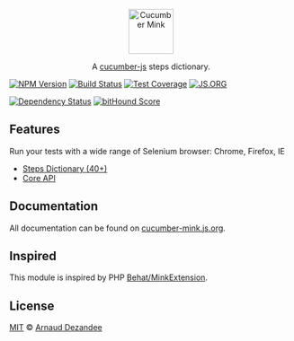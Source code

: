 <p align="center">
  <a href="http://cucumber-mink.js.org/">
    <img src="https://raw.githubusercontent.com/Adezandee/cucumber-mink/gh-pages/public/images/cucumber-mink.svg" height="80px" alt="Cucumber Mink" />
  </a>
</p>
<p align="center">A <a href="https://github.com/cucumber/cucumber-js">cucumber-js</a> steps dictionary.</p>

[![NPM Version][npm-image]][npm-url]
[![Build Status][travis-image]][travis-url]
[![Test Coverage][coveralls-image]][coveralls-url]
[![JS.ORG][js-org-image]][js-org-url]

[![Dependency Status][david-image]][david-url]
[![bitHound Score][bithound-image]][bithound-url]

## Features

Run your tests with a wide range of Selenium browser: Chrome, Firefox, IE

 - [Steps Dictionary (40+)](http://cucumber-mink.js.org/steps/)
 - [Core API](http://cucumber-mink.js.org/api/)

## Documentation

All documentation can be found on [cucumber-mink.js.org](http://cucumber-mink.js.org/).

## Inspired

This module is inspired by PHP [Behat/MinkExtension](https://github.com/Behat/MinkExtension).

## License

[MIT](LICENSE) © [Arnaud Dezandee](https://github.com/Adezandee)

[npm-image]: https://img.shields.io/npm/v/cucumber-mink.svg?style=flat-square
[npm-url]: https://www.npmjs.com/package/cucumber-mink
[travis-image]: https://img.shields.io/travis/Adezandee/cucumber-mink.svg?style=flat-square
[travis-url]: https://travis-ci.org/Adezandee/cucumber-mink
[coveralls-image]: https://img.shields.io/coveralls/Adezandee/cucumber-mink.svg?style=flat-square
[coveralls-url]: https://coveralls.io/r/Adezandee/cucumber-mink?branch=master
[david-image]: https://img.shields.io/david/Adezandee/cucumber-mink.svg?style=flat-square
[david-url]: https://david-dm.org/Adezandee/cucumber-mink
[code-climate-image]: https://img.shields.io/codeclimate/github/Adezandee/cucumber-mink.svg?style=flat-square
[code-climate-url]: https://codeclimate.com/github/Adezandee/cucumber-mink
[codacy-image]: https://img.shields.io/codacy/144466c7cc514f7686ef2120d41982b8.svg?style=flat-square
[codacy-url]: https://www.codacy.com/public/adezandee/cucumber-mink
[bithound-image]: https://www.bithound.io/github/Adezandee/cucumber-mink/badges/score.svg?style=flat-square
[bithound-url]: https://www.bithound.io/github/Adezandee/cucumber-mink
[js-org-image]: https://img.shields.io/badge/js.org-dns-ffb400.svg?style=flat-square
[js-org-url]: http://js.org

